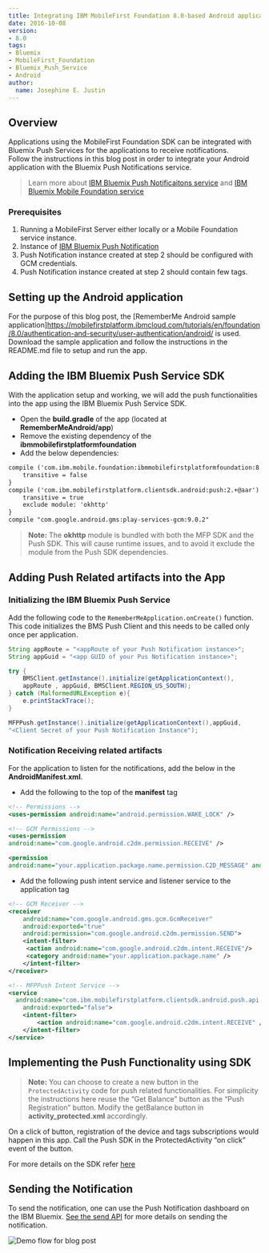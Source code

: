 ```yaml
---
title: Integrating IBM MobileFirst Foundation 8.0-based Android applications with IBM Bluemix Push Services
date: 2016-10-08
version:
- 8.0
tags:
- Bluemix
- MobileFirst_Foundation
- Bluemix_Push_Service
- Android
author:
  name: Josephine E. Justin 
---
```

## Overview
Applications using the MobileFirst Foundation SDK can be integrated with Bluemix Push Services for the applications to receive notifications.  
Follow the instructions in this blog post in order to integrate your Android application with the Bluemix Push Notifications service.

> Learn more about [IBM Bluemix Push Notificaitons service](https://new-console.ng.bluemix.net/docs/services/mobilepush/c_overview_push.html) and [IBM Bluemix Mobile Foundation service](https://mobilefirstplatform.ibmcloud.com/tutorials/en/foundation/8.0/bluemix/)

### Prerequisites
1. Running a MobileFirst Server either locally or a Mobile Foundation service instance.
2. Instance of [IBM Bluemix Push Notification](https://new-console.ng.bluemix.net/catalog/services/push-notifications/)
3. Push Notification instance created at step 2 should be configured with GCM credentials.
4. Push Notification instance created at step 2 should contain few tags. 

## Setting up the Android application
For the purpose of this blog post, the [RememberMe Android sample application]https://mobilefirstplatform.ibmcloud.com/tutorials/en/foundation/8.0/authentication-and-security/user-authentication/android/ is used. Download the sample application and follow the instructions in the README.md file to setup and run the app.

## Adding the IBM Bluemix Push Service SDK 
With the application setup and working, we will add the push functionalities into the app using the IBM Bluemix Push Service SDK.

* Open the **build.gradle** of the app (located at **RememberMeAndroid/app**)
* Remove the existing dependency of the **ibmmobilefirstplatformfoundation**
* Add the below dependencies:
```xml
compile ('com.ibm.mobile.foundation:ibmmobilefirstplatformfoundation:8.0.+@aar'){  
    transitive = false
}
compile ('com.ibm.mobilefirstplatform.clientsdk.android:push:2.+@aar') {
    transitive = true
    exclude module: 'okhttp'
}
compile "com.google.android.gms:play-services-gcm:9.0.2"
```

> **Note:** The **okhttp** module is bundled with both the MFP SDK and the Push SDK.  This will cause runtime issues, and to avoid it exclude the module from the Push SDK dependencies.

## Adding Push Related artifacts into the App
### Initializing the IBM Bluemix Push Service 
Add the following code to the `RememberMeApplication.onCreate()` function. This code initializes the BMS Push Client and this needs to be called only once per application.

```java
String appRoute = "<appRoute of your Push Notification instance>";
String appGuid = "<app GUID of your Pus Notification instance>";

try {
    BMSClient.getInstance().initialize(getApplicationContext(),   
    appRoute , appGuid, BMSClient.REGION_US_SOUTH);
} catch (MalformedURLException e){
    e.printStackTrace();
}

MFPPush.getInstance().initialize(getApplicationContext(),appGuid,   
"<Client Secret of your Push Notification Instance");
```

### Notification Receiving related artifacts
For the application to listen for the notifications, add the below in the **AndroidManifest.xml**.  

* Add the following to the top of the **manifest** tag

```xml
<!-- Permissions -->
<uses-permission android:name="android.permission.WAKE_LOCK" />

<!-- GCM Permissions -->
<uses-permission     
android:name="com.google.android.c2dm.permission.RECEIVE" />

<permission  
android:name="your.application.package.name.permission.C2D_MESSAGE" android:protectionLevel="signature" />
```

* Add the following push intent service and listener service to the application tag

```xml
<!-- GCM Receiver -->
<receiver
    android:name="com.google.android.gms.gcm.GcmReceiver"
    android:exported="true"
    android:permission="com.google.android.c2dm.permission.SEND">
    <intent-filter>
     <action android:name="com.google.android.c2dm.intent.RECEIVE"/>
     <category android:name="your.application.package.name" />
    </intent-filter>
</receiver>

<!-- MFPPush Intent Service -->
<service
  android:name="com.ibm.mobilefirstplatform.clientsdk.android.push.api.MFPPushIntentService"
    android:exported="false">
    <intent-filter>
        <action android:name="com.google.android.c2dm.intent.RECEIVE" />
    </intent-filter>
</service>
```

## Implementing the Push Functionality using SDK

> **Note:** You can choose to create a new button in the `ProtectedActivity` code for push related functionalities. For simplicity the instructions here reuse the “Get Balance” button as the “Push Registration” button. Modify the getBalance button in **activity_protected.xml** accordingly.

On a click of button, registration of the device and tags subscriptions would happen in this app. Call the Push SDK in the ProtectedActivity “on click” event of the button. 

For more details on the SDK refer [here](https://new-console.ng.bluemix.net/docs/services/mobilepush/c_android_enable.html)

## Sending the Notification
To send the notification, one can use the Push Notification dashboard on the IBM Bluemix. [See the send API](https://new-console.ng.bluemix.net/docs/services/mobilepush/c_android_enable.html#send) for more details on sending the notification.

![Demo flow for blog post]({{site.baseurl}}/assets/blog/2016-10-08-integrating-ibm-bluemix-push-services-with-mobilefirst-foundation-android-apps/AndroidMobileFirst.png)